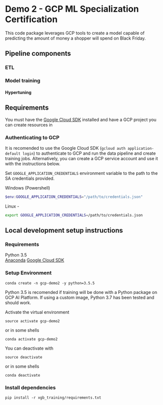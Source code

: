 # Demo 2 - GCP ML Specialization Certification

This code package leverages GCP tools to create a model capable of predicting the amount of money a shopper will spend on Black Friday.

## Pipeline components

### ETL

### Model training

#### Hypertuning

## Requirements

You must have the [Google Cloud SDK](https://cloud.google.com/sdk/docs/quickstarts) installed and have a GCP project you can create resources in

### Authenticating to GCP

It is recomended to use the Google Cloud SDK (`gcloud auth application-default login`) to authenticate to GCP and run the data pipeline and create training jobs. Alternatively, you can create a GCP service account and use it with the instructions below.


Set `GOOGLE_APPLICATION_CREDENTIALS` environment variable to the path to the SA credentials provided.  

Windows (Powershell)
```powershell
$env:GOOGLE_APPLICATION_CREDENTIALS="/path/to/credentials.json"
```

Linux -
```bash
export GOOGLE_APPLICATION_CREDENTIALS=/path/to/credentials.json
```

## Local development setup instructions

### Requirements
Python 3.5  
[Anaconda](https://docs.anaconda.com/anaconda/install/)
[Google Cloud SDK](https://cloud.google.com/sdk/docs/quickstarts)

### Setup Environment
```
conda create -n gcp-demo2 -y python=3.5.5
```

Python 3.5 is recomended if training will be done with a Python package on GCP AI Platform. If using a custom image, Python 3.7 has been tested and should work.

Activate the virtual environment
```
source activate gcp-demo2
```
or in some shells
```
conda activate gcp-demo2
```
You can deactivate with
```
source deactivate
```
or in some shells
```
conda deactivate
```

### Install dependencies

```
pip install -r xgb_training/requirements.txt
```

